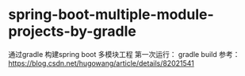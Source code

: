 # spring-boot-multiple-module-projects-by-gradle
通过gradle 构建spring boot 多模块工程
第一次运行： gradle build 
参考：https://blog.csdn.net/hugowang/article/details/82021541
